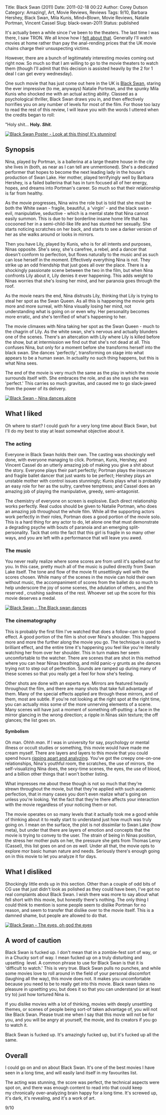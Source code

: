 Title: Black Swan (2011)
Date: 2011-02-18 00:22
Author: Corey Dutson
Category: Amazing!, Art, Movie Reviews, Reviews
Tags: 9/10, Barbara Hershey, Black Swan, Mila Kunis, Mind=Blown, Movie Reviews, Natalie Portman, Vincent Cassel
Slug: black-swan-2011
Status: published

It's actually been a while since I've been to the theaters. The last
time I was there, I saw TRON. We all know how I [felt about
that]({filename}tron-legacy-it-made-me-has-a-sad.md "Wallofscribbles.com - TRON Legacy. It made me has a sad").
Generally I'll watch movies at home rather than pay the anal-rending
prices that the UK movie chains charge their unsuspecting victims.

However, there are a bunch of legitimately interesting movies coming out
right now. So much so that I am willing to go to the movie theaters to
watch them (though I'll admit that this decision is assisted heavily by
the 2 for 1 deal I can get every wednesday).

One such movie that has just come out here in the UK is [Black
Swan](http://en.wikipedia.org/wiki/Black_Swan_(film) "Wikipedia - Black Swan (film)"),
staring the ever impressive (to me, anyways) Natalie Portman, and the
spunky Mila Kunis who shocked me with an actual acting ability. Classed
as a psychological thriller, Black Swan draws you in, and then
effectively horrifies you on any number of levels for most of the film.
For those too lazy to read the rest of this review, I will leave you
with the words I uttered when the credits began to roll:

"Holy shit… **Holy.** ***Shit.***

<!-- PELICAN_END_SUMMARY -->

[![Black Swan Poster - Look at this thing! It's
stunning!](http://wallofscribbles.com/wp-content/uploads/2011/02/Black-Swan-Poster-410x601.jpg "Black Swan Poster - Look at this thing! It's stunning!")](http://wallofscribbles.com/wp-content/uploads/2011/02/Black-Swan-Poster.jpg)

Synopsis
--------

Nina, played by Portman, is a ballerina at a large theatre house in the
city she lives in (both, as near as I can tell are unmentioned). She's a
dedicated performer that hopes to become the next leading lady in the
house's production of Swan Lake. Her mother, played terrifyingly well by
Barbara Hershey, is a failed ballerina that has in turn focused all of
her energy, hopes, and dreams into Portman's career. So much so that
their relationship is far from healthy.

As the movie progresses, Nina wins the role but is told that she must be
both the White swan - fragile, beautiful, a 'virgin' - and the black
swan - evil, manipulative, seductive - which is a mental state that Nina
cannot easily summon. This is due to her borderline insane home life
that has cocooned her in a semi-child-like life and has stunted her
sexually. She starts noticing scratches on her back, and starts to see a
darker version of her as she walks around or looks in mirrors.

Then you have Lily, played by Kunis, who is for all intents and
purposes, Ninas opposite. She's sexy, she's carefree, a rebel, and a
dancer that doesn't conform to perfection, but flows naturally to the
music and as such can lose herself in the moment. Effectively everything
Nina is not. They strike up an odd friendship that just goes all over
the place. There is a shockingly passionate scene between the two in the
film, but when Nina confronts Lily about it, Lily denies it ever
happening. This adds weight to Ninas worries that she's losing her mind,
and her paranoia goes through the roof.

As the movie nears the end, Nina distrusts Lily, thinking that Lily is
trying to steal her spot as the Swan Queen. As all this is happening the
movie gets more and more surreal, with Nina visually losing her mind,
not understanding what is going on or even why. Her personality becomes
more erratic, and she's terrified of what's happening to her.

The movie climaxes with Nina taking her spot as the Swan Queen - much to
the chagrin of Lily. As the white swan, she's nervous and actually
blunders one of the scenes. There's an altercation with Lily where Lily
is killed before the show, but at intermission we find out that she's
not dead at all. This confuses Nina, but only for a moment before she
transforms herself into the black swan. She dances 'perfectly',
transforming on stage into what appears to be a human swan. In actuality
no such thing happens, but this is what Nina sees.

The end of the movie is very much the same as the play in which the
movie surrounds itself with. She embraces the role, and as she says she
was 'perfect.' This carries so much gravitas, and caused me to go
slack-jawed from the power of its delivery.

[![Black Swan - Nina dances
alone](http://wallofscribbles.com/wp-content/uploads/2011/02/Black-Swan-spotlight-410x176.jpg "Black Swan - Nina dances alone")](http://wallofscribbles.com/wp-content/uploads/2011/02/Black-Swan-spotlight.jpg)

What I liked
------------

Oh where to start? I could gush for a very long time about Black Swan,
but I'll do my best to stay at least somewhat objective about it.

### The acting

Everyone in Black Swan holds their own. The casting was shockingly well
done, with everyone managing to click. Portman, Kunis, Hershey, and
Vincent Cassel do an utterly amazing job of making you give a shit about
the story. Everyone plays their part perfectly; Portman plays the
insecure and fragile ballet dancer that just wants to be perfect;
Hershey plays an unstable mother with control issues stunningly; Kunis
plays what is probably an easy role for her as the sultry, carefree
temptress; and Cassel does an amazing job of playing the manipulative,
greedy, semi-antagonist.

The chemistry of everyone on screen is explosive. Each direct
relationship works perfectly. Real cudos should be given to Natalie
Portman, who does an amazing job throughout the whole film. While all
the supporting actors work perfectly in their roles, Portman does a good
portion of the movie solo. This is a hard thing for any actor to do, let
alone one that must demonstrate a degrading psyche with bouts of
paranoia and an emerging split-personality. Tack that onto the fact that
this girl is fragile in so many other ways, and you are left with a
performance that will leave you awed.

### The music

You never really realize where some scores are from until it's spelled
out for you. In this case, pretty much all of the music is pulled
directly from Swan Lake itself. The tone and flow of the movie fit
unsettlingly well with the scores chosen. While many of the scenes in
the movie can hold their own without music, the accompaniment of scores
from the ballet do so much to help underscore the joy of some scenes,
the adulation of others, and the reserved , crushing sadness of the
rest. Whoever set up the score for this movie deserves a medal.

[![Black Swan - The Black swan
dances](http://wallofscribbles.com/wp-content/uploads/2011/02/black-swan-stage-410x221.jpg "Black Swan - The Black swan dances")](http://wallofscribbles.com/wp-content/uploads/2011/02/black-swan-stage.jpg)

### The cinematography

This is probably the first film I've watched that does a follow-cam to
good effect. A good portion of the film is shot over Nina's shoulder.
This happens more and more the further along the movie you go. The
technique is used to brilliant effect, and the entire time it's
happening you feel like you're literally watching her from over her
shoulder. This in turn makes her seem uncomfortable to the watcher.
There are scenes that are shot in this method where you can hear Ninas
breathing, and mild panic-y grunts as she dances trying not to step out
of perfection. Sounds are ramped up during many of these scenes so that
you really get a feel for how she's feeling.

Other shots are done with an experts eye. Mirrors are featured heavily
throughout the film, and there are many shots that take full advantage
of them. Many of the special effects applied are through these mirrors,
and of them, most are subtle. If you're not looking at the right spot at
the right time, you can actually miss some of the more unnerving
elements of a scene. Many scenes will have just a moment of something
off-putting: a face in the mirror glancing in the wrong direction; a
ripple in Ninas skin texture; the off glances; the list goes on.

#### Symbolism

Oh man. Ohhh *man*. If I was in university for say, psychology or mental
illness or occult studies or something, this movie would have made me
cream myself. There are layers and layers to this movie that you could
spend hours [ripping apart and
analyzing](http://vigilantcitizen.com/?p=6223 "The Occult Interpretation of the Movie “Black Swan” ").
You've got the creepy one-on-one relationships, Nina's youthful room,
the scratches, the use of mirrors, the self-visualizing Nina does, the
sexy-time scenes, the eyes, the use of blood, and a billion other things
that I won't bother listing.

What impresses me about these though is not so much that they're
strewn throughout the movie, but that they're applied with such academic
perfection, that in many cases you don't even realize what's going on
unless you're looking. Yet the fact that they're there affects your
interaction with the movie regardless of your noticing them or not.

The movie operates on so many levels that it actually took me a good
while of thinking about it to really start to understand just how much
was truly going on. I mean on the surface, the plot is not dissimilar to
Swan Lake (how meta), but under that there are layers of emotion and
concepts that the movie is trying to convey to the user. The strain of
being in Ninas position, the stress her mother puts on her, the pressure
she gets from Thomas Leroy (Cassel), this list goes on and on *as well*.
Under all that, the movie opts to explore mor basic human nature and
needs. Seriously there's enough going on in this movie to let you
analyze it for days.

What I disliked
---------------

Shockingly little ends up in this section. Other than a couple of odd
bits of CG use that just didn't look as polished as they could have
been, I've got no real complaints about Black Swan. I wish there was
more to say about what fell short with this movie, but honestly there's
nothing. The only thing I could think to mention is some people seem to
dislike Portman for no reason, and seem to transfer that dislike over to
the movie itself. This is a damned shame, but people are allowed to do
that.

[![Black Swan - The eyes, oh god the
eyes](http://wallofscribbles.com/wp-content/uploads/2011/02/black-swan-eyes-410x223.jpg "Black Swan - The eyes, oh god the eyes")](http://wallofscribbles.com/wp-content/uploads/2011/02/black-swan-eyes.jpg)

A word of caution
-----------------

Black Swan is fucked up. I don't mean that in a zombie-fest sort of way,
or in a Chucky sort of way. I mean fucked up on a truly disturbing and
upsetting  level. A common phrase to use for Black Swan is that it is
'difficult to watch.' This is very true. Black Swan pulls no punches,
and while some movies love to roll around in the field of your personal
discomfort (laughing all the way), this movie does not. It makes you
uncomfortable because you need to be to really get into this movie.
Black swan takes no pleasure in upsetting you, but does it so that you
can understand (or at least try to) just how tortured Nina is.

If you dislike movies with a lot of thinking, movies with deeply
unsettling themes, or scenes of people being sort-of taken advantage of,
you will not like Black Swan. Please trust me when I say that this movie
will not be for you, and you will be angry at yourself, the movie, and
its creators if you go to watch it.

Black Swan is fucked up. It's amazingly fucked up, but it's fucked up
all the same.

Overall
-------

I could go on and on about Black Swan. It's one of the best movies I
have seen in a long time, and will easily land itself in my favourites
list.

The acting was stunning, the score was perfect, the technical aspects
were spot on, and there was enough content to read into that could keep
my chronically over-analyzing brain happy for a long time. It's screwed
up, it's dark, it's revealing, and it's a work of art.

9/10
